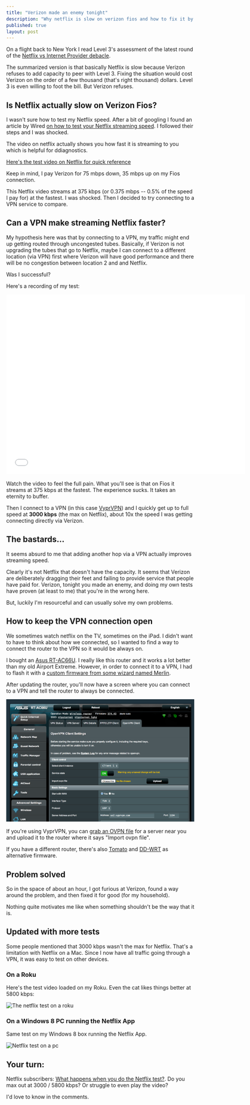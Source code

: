 ```yaml
---
title: "Verizon made an enemy tonight"
description: "Why netflix is slow on verizon fios and how to fix it by using a VPN"
published: true
layout: post
---
```

On a flight back to New York I read Level 3's assessment of the latest round of the [Netflix vs Internet Provider debacle](http://blog.level3.com/global-connectivity/verizons-accidental-mea-culpa/).

The summarized version is that basically Netflix is slow because Verizon refuses to add capacity to peer with Level 3. Fixing the situation would cost Verizon on the order of a few thousand (that's right thousand) dollars. Level 3 is even willing to foot the bill. But Verizon refuses. 

## Is Netflix actually slow on Verizon Fios?

I wasn't sure how to test my Netflix speed. After a bit of googling I found an article by Wired [on how to test your Netflix streaming speed](http://www.wired.com/2014/06/netflix-streaming-test/). I followed their steps and I was shocked.

The video on netflix actually shows you how fast it is streaming to you which is helpful for ddiagnostics. 

[Here's the test video on Netflix for quick reference](http://www.netflix.com/WiMovie/70136810)

Keep in mind, I pay Verizon for 75 mbps down, 35 mbps up on my Fios connection. 

This Netflix video streams at 375 kbps (or 0.375 mbps -- 0.5% of the speed I pay for) at the fastest. I was shocked. Then I decided to try connecting to a VPN service to compare. 

## Can a VPN make streaming Netflix faster?

My hypothesis here was that by connecting to a VPN, my traffic might end up getting routed through uncongested tubes. Basically, if Verizon is not upgrading the tubes that go to Netflix, maybe I can connect to a different location (via VPN) first where Verizon will have good performance and there will be no congestion between location 2 and and Netflix.

Was I successful?

Here's a recording of my test:

<iframe width="640" height="480" src="//www.youtube.com/embed/5vs3QhEx_3w?rel=0" frameborder="0" allowfullscreen></iframe>

Watch the video to feel the full pain. What you'll see is that on Fios it streams at 375 kbps at the fastest. The experience sucks. It takes an eternity to buffer. 

Then I connect to a VPN (in this case [VyprVPN](http://goldenfrog.com/vyprvpn)) and I quickly get up to full speed at **3000 kbps** (the max on Netflix), about 10x the speed I was getting connecting directly via Verizon.

## The bastards...

It seems absurd to me that adding another hop via a VPN actually improves streaming speed. 

Clearly it's not Netflix that doesn't have the capacity. It seems that Verizon are deliberately dragging their feet and failing to provide service that people have paid for. Verizon, tonight you made an enemy, and doing my own tests have proven (at least to me) that you're in the wrong here.

But, luckily I'm resourceful and can usually solve my own problems.

## How to keep the VPN connection open

We sometimes watch netflix on the TV, sometimes on the iPad. I didn't want to have to think about how we connected, so I wanted to find a way to connect the router to the VPN so it would be always on. 

I bought an [Asus RT-AC66U](http://www.amazon.com/gp/product/B008ABOJKS/ref=as_li_tl?ie=UTF8&camp=1789&creative=390957&creativeASIN=B008ABOJKS&linkCode=as2&tag=onmacnet-20&linkId=DOVUJMQIULQUBRVF). I really like this router and it works a lot better than my old Airport Extreme. However, in order to connect it to a VPN, I had to flash it with a [custom firmware from some wizard named Merlin](http://www.lostrealm.ca/tower/node/79). 

After updating the router, you'll now have a screen where you can connect to a VPN and tell the router to always be connected. 

![Asus Router Config](/images/Asus-Router-Openvpn-Config.png)

If you're using VyprVPN, you can [grab an OVPN file](https://www.goldenfrog.com/support/vyprvpn/vpn-setup/ipad/openvpn-connect) for a server near you and upload it to the router where it says "Import ovpn file". 

If you have a different router, there's also [Tomato](http://www.polarcloud.com/tomato) and [DD-WRT](http://www.dd-wrt.com/) as alternative firmware.

## Problem solved

So in the space of about an hour, I got furious at Verizon, found a way around the problem, and then fixed it for good (for my household).

Nothing quite motivates me like when something shouldn't be the way that it is.

## Updated with more tests 

Some people mentioned that 3000 kbps wasn't the max for Netflix. That's a limitation with Netflix on a Mac. Since I now have all traffic going through a VPN, it was easy to test on other devices.

### On a Roku

Here's the test video loaded on my Roku. Even the cat likes things better at 5800 kbps:

![The netflix test on a roku](http://fast.customer.io/s/5800-kbps-netflix-on-roku-vpn.jpg)

### On a Windows 8 PC running the Netflix App

Same test on my Windows 8 box running the Netflix App. 

![Netflix test on a pc](http://fast.customer.io/s/Netflix-Windows-8-verizon-vpn.jpg)

## Your turn:

Netflix subscribers: [What happens when you do the Netflix test?](http://www.netflix.com/WiMovie/70136810). Do you max out at 3000 / 5800 kbps? Or struggle to even play the video? 

I'd love to know in the comments. 
